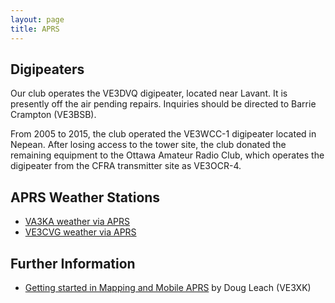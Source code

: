 ```yaml
---
layout: page
title: APRS
---
```


## Digipeaters

Our club operates the VE3DVQ digipeater, located near Lavant. It is presently
off the air pending repairs. Inquiries should be directed to Barrie Crampton (VE3BSB).

From 2005 to 2015, the club operated the VE3WCC-1 digipeater located in Nepean.
After losing access to the tower site, the club donated the remaining equipment
to the Ottawa Amateur Radio Club, which operates the digipeater from the CFRA transmitter site as VE3OCR-4.

## APRS Weather Stations

* [VA3KA weather via APRS](http://www.findu.com/cgi-bin/wxpage.cgi?call=VA3KA)
* [VE3CVG weather via APRS](http://www.findu.com/cgi-bin/wxpage.cgi?call=VE3CVG)

## Further Information

* [Getting started in Mapping and Mobile APRS](presentations/ve3xk_aprs.pdf) by Doug Leach (VE3XK)
